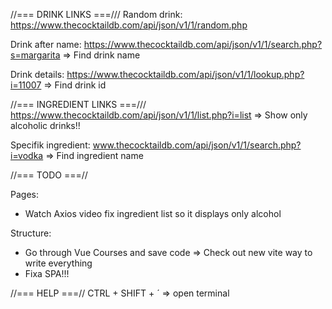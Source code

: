 //=== DRINK LINKS ===///
Random drink:
https://www.thecocktaildb.com/api/json/v1/1/random.php

Drink after name:
https://www.thecocktaildb.com/api/json/v1/1/search.php?s=margarita
=> Find drink name

Drink details:
https://www.thecocktaildb.com/api/json/v1/1/lookup.php?i=11007
=> Find drink id

//=== INGREDIENT LINKS ===///
https://www.thecocktaildb.com/api/json/v1/1/list.php?i=list
=> Show only alcoholic drinks!!

Specifik ingredient:
www.thecocktaildb.com/api/json/v1/1/search.php?i=vodka
=> Find ingredient name

//=== TODO ===//

Pages:

- Watch Axios video
  fix ingredient list so it displays only alcohol

Structure:

- Go through Vue Courses and save code
  => Check out new vite way to write everything
- Fixa SPA!!!

//=== HELP ===//
CTRL + SHIFT + ´ => open terminal
